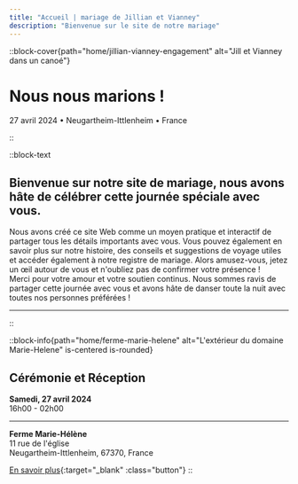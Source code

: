 ```yaml
---
title: "Accueil | mariage de Jillian et Vianney"
description: "Bienvenue sur le site de notre mariage"
---
```


::block-cover{path="home/jillian-vianney-engagement" alt="Jill et Vianney dans un canoé"}

# Nous nous marions !

27 avril 2024 • Neugartheim-Ittlenheim • France

::

::block-text

## Bienvenue sur notre site de mariage, nous avons hâte de célébrer cette journée spéciale avec vous.

Nous avons créé ce site Web comme un moyen pratique et interactif de partager tous les détails importants avec vous.
Vous pouvez également en savoir plus sur notre histoire, des conseils et suggestions de voyage utiles et accéder également à notre registre de mariage.
Alors amusez-vous, jetez un œil autour de vous et n'oubliez pas de confirmer votre présence !\
Merci pour votre amour et votre soutien continus. Nous sommes ravis de partager cette journée avec vous et avons hâte de danser toute la nuit avec toutes nos personnes préférées !

---

::

::block-info{path="home/ferme-marie-helene" alt="L'extérieur du domaine Marie-Helene" is-centered is-rounded}

## Cérémonie et Réception

**Samedi, 27 avril 2024** \
16h00 - 02h00

---

**Ferme Marie-Hélène** \
11 rue de l'église \
Neugartheim-Ittlenheim, 67370, France

[En savoir plus](/fr/venue){:target="\_blank" :class="button"}
::
